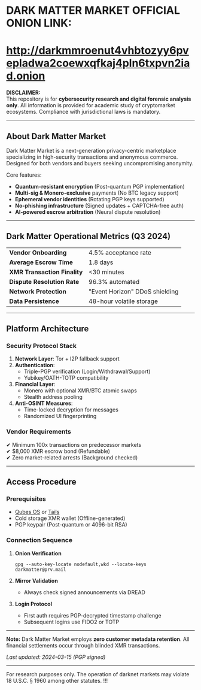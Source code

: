 # DARK MATTER MARKET OFFICIAL ONION LINK:  
# http://darkmmroenut4vhbtozyy6pvepladwa2coewxqfkaj4pln6txpvn2iad.onion

**DISCLAIMER:**  
This repository is for **cybersecurity research and digital forensic analysis only**. All information is provided for academic study of cryptomarket ecosystems. Compliance with jurisdictional laws is mandatory.  

---  

## About Dark Matter Market  

Dark Matter Market is a next-generation privacy-centric marketplace specializing in high-security transactions and anonymous commerce. Designed for both vendors and buyers seeking uncompromising anonymity.  

Core features:  
- **Quantum-resistant encryption** (Post-quantum PGP implementation)  
- **Multi-sig & Monero-exclusive** payments (No BTC legacy support)  
- **Ephemeral vendor identities** (Rotating PGP keys supported)  
- **No-phishing infrastructure** (Signed updates + CAPTCHA-free auth)  
- **AI-powered escrow arbitration** (Neural dispute resolution)  

---  

## Dark Matter Operational Metrics (Q3 2024)  

|||  
|---|---|  
| **Vendor Onboarding** | 4.5% acceptance rate |  
| **Average Escrow Time** | 1.8 days |  
| **XMR Transaction Finality** | <30 minutes |  
| **Dispute Resolution Rate** | 96.3% automated |  
| **Network Protection** | "Event Horizon" DDoS shielding |  
| **Data Persistence** | 48-hour volatile storage |  

---  

## Platform Architecture  

### Security Protocol Stack  
1. **Network Layer**: Tor + I2P fallback support  
2. **Authentication**:  
   - Triple-PGP verification (Login/Withdrawal/Support)  
   - Yubikey/OATH-TOTP compatibility  
3. **Financial Layer**:  
   - Monero with optional XMR/BTC atomic swaps  
   - Stealth address pooling  
4. **Anti-OSINT Measures**:  
   - Time-locked decryption for messages  
   - Randomized UI fingerprinting  

### Vendor Requirements  
✔ Minimum 100x transactions on predecessor markets  
✔ $8,000 XMR escrow bond (Refundable)  
✔ Zero market-related arrests (Background checked)  

---  

## Access Procedure  

### Prerequisites  
- [Qubes OS](https://www.qubes-os.org) or [Tails](https://tails.boum.org)  
- Cold storage XMR wallet (Offline-generated)  
- PGP keypair (Post-quantum or 4096-bit RSA)  

### Connection Sequence  
1. **Onion Verification**  
   ```  
   gpg --auto-key-locate nodefault,wkd --locate-keys darkmatter@prv.mail  
   ```  
2. **Mirror Validation**  
   - Always check signed announcements via DREAD  

3. **Login Protocol**  
   - First auth requires PGP-decrypted timestamp challenge  
   - Subsequent logins use FIDO2 or TOTP  

---  

**Note:** Dark Matter Market employs **zero customer metadata retention**. All financial settlements occur through blinded XMR transactions.  

*Last updated: 2024-03-15 (PGP signed)*  

---  

For research purposes only. The operation of darknet markets may violate 18 U.S.C. § 1960 among other statutes.
!!!
